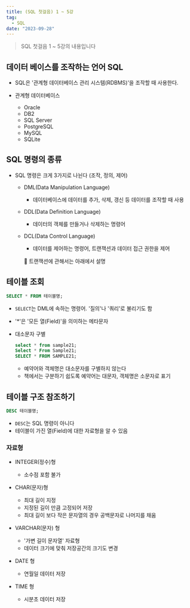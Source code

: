 ```yaml
---
title: (SQL 첫걸음) 1 ~ 5강
tag:
  - SQL
date: "2023-09-28"
---
```


> SQL 첫걸음 1 ~ 5강의 내용입니다

## 데이터 베이스를 조작하는 언어 SQL

- SQL은 '관계형 데이터베이스 관리 시스템(RDBMS)'을 조작할 때 사용한다.

- 관계형 데이터베이스
  - Oracle
  - DB2
  - SQL Server
  - PostgreSQL
  - MySQL
  - SQLite

<!-- end -->

## SQL 명령의 종류

- SQL 명령은 크게 3가지로 나뉜다 (조작, 정의, 제어)

  - DML(Data Manipulation Language)

    - 데이터베이스에 데이터를 추가, 삭제, 갱신 등 데이터를 조작할 때 사용

  - DDL(Data Definition Language)

    - 데이터의 객체를 만들거나 삭제하는 명령어

  - DCL(Data Control Language)

    - 데이터를 제어하는 명령어, 트랜잭션과 데이터 접근 권한을 제어

    :pushpin: 트랜잭션에 관해서는 아래에서 설명

## 테이블 조회

```sql
SELECT * FROM 테이블명;
```

- `SELECT`는 DML에 속하는 명령어. '질의'나 '쿼리'로 불리기도 함

- '\*'은 '모든 열(Field)'을 의미하는 메타문자

- 대소문자 구별

  ```sql
  select * from sample21;
  Select * From Sample21;
  SELECT * FROM SAMPLE21;
  ```

  - 예약어와 객체명은 대소문자를 구별하지 않는다
  - 책에서는 구분하기 쉽도록 예약어는 대문자, 객체명은 소문자로 표기

## 테이블 구조 참조하기

```sql
DESC 테이블명;
```

- `DESC`는 SQL 명령이 아니다
- 테이블이 가진 열(Field)에 대한 자료형을 알 수 있음

### 자료형

- INTEGER(정수)형

  - 소수점 포함 불가

- CHAR(문자)형

  - 최대 길이 지정
  - 지정된 길이 만큼 고정되어 저장
  - 최대 길이 보다 작은 문자열의 경우 공백문자로 나머지를 채움

- VARCHAR(문자) 형

  - '가변 길이 문자열' 자료형
  - 데이터 크기에 맞춰 저장공간의 크기도 변경

- DATE 형

  - 연월일 데이터 저장

- TIME 형

  - 시분초 데이터 저장
